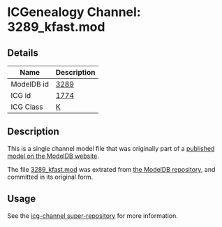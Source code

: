 # ICGenealogy Channel: 3289\_kfast.mod

## Details

Name | Description
---- | -----------
ModelDB id | [3289](http://senselab.med.yale.edu/ModelDB/ShowModel.cshtml?model=3289)
ICG id | [1774](http://icg.neurotheory.ox.ac.uk/channels/1/1774)
ICG Class | [K](http://icg.neurotheory.ox.ac.uk/channels/1)

## Description

This is a single channel model file that was originally part of a [published model on the ModelDB website](http://senselab.med.yale.edu/mModelDB/ShowModel.cshtml?model=3289).

The file [3289\_kfast.mod](3289_kfast.mod) was extrated from [the ModelDB repository](http://senselab.med.yale.edu/ModelDB/ShowModel.cshtml?model=3289), and committed in its original form.

## Usage

See the [icg-channel super-repository](https://github.com/icgenealogy/icg-channels) for more information.